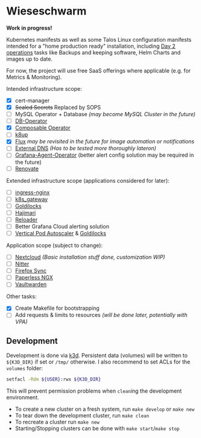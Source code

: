 # Wieseschwarm

**Work in progress!**

Kubernetes manifests as well as some Talos Linux configuration manifests intended for a "home production ready" installation, including [Day 2 operations](https://codilime.com/blog/day-0-day-1-day-2-the-software-lifecycle-in-the-cloud-age/) tasks like Backups and keeping software, Helm Charts and images up to date.

For now, the project will use free SaaS offerings where applicable (e.g. for Metrics & Monitoring).

Intended infrastructure scope:

- [x] cert-manager
- [x] ~~Sealed Secrets~~ Replaced by SOPS
- [ ] MySQL Operator + Database _(may become MySQL Cluster in the future)_
- [ ] [DB-Operator](https://github.com/kloeckner-i/db-operator)
- [x] [Composable Operator](https://github.com/composable-operator/composable)
- [ ] [k8up](https://github.com/k8up-io/k8up)
- [x] [Flux](https://fluxcd.io/) _may be revisited in the future for image automation or notifications_
- [ ] [External DNS](https://github.com/kubernetes-sigs/external-dns) _(Has to be tested more thoroughly lateron)_
- [ ] [Grafana-Agent-Operator](https://grafana.com/docs/grafana-cloud/kubernetes-monitoring/) (better alert config solution may be required in the future)
- [ ] [Renovate](https://docs.renovatebot.com/)

Extended infrastructure scope (applications considered for later):

- [ ] [ingress-nginx](https://kubernetes.github.io/ingress-nginx/)
- [ ] [k8s_gateway](https://github.com/ori-edge/k8s_gateway)
- [ ] [Goldilocks](https://goldilocks.docs.fairwinds.com/)
- [ ] [Hajimari](https://github.com/toboshii/hajimari)
- [ ] [Reloader](https://github.com/stakater/Reloader)
- [ ] Better Grafana Cloud alerting solution
- [ ] [Vertical Pod Autoscaler](https://github.com/kubernetes/autoscaler/tree/master/vertical-pod-autoscaler) & [Goldilocks](https://goldilocks.docs.fairwinds.com/#how-can-this-help-with-my-resource-settings)

Application scope (subject to change):

- [ ] [Nextcloud](https://nextcloud.com/) _(Basic installation stuff done, customization WIP)_
- [ ] [Nitter](https://github.com/zedeus/nitter)
- [ ] [Firefox Sync](https://github.com/mozilla/fxa/)
- [ ] [Paperless NGX](https://github.com/paperless-ngx/paperless-ngx)
- [ ] [Vaultwarden](https://github.com/dani-garcia/vaultwarden)

Other tasks:

- [x] Create Makefile for bootstrapping
- [ ] Add requests & limits to resources _(will be done later, potentially with VPA)_

## Development

Development is done via [k3d](https://k3d.io/). Persistent data (volumes) will be written to `${K3D_DIR}` if set or `/tmp/` otherwise. I also recommend to set ACLs for the `volumes` folder:

```bash
setfacl -Rdm ${USER}:rwx ${K3D_DIR}
```

This will prevent permission problems when `clean`ing the development environment.

- To create a new cluster on a fresh system, run `make develop` or `make new`
- To tear down the development cluster, run `make clean`
- To recreate a cluster run `make new`
- Starting/Stopping clusters can be done with `make start`/`make stop`
